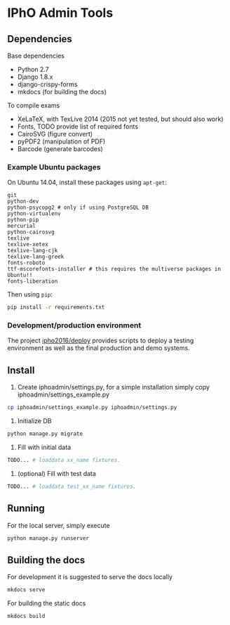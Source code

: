# IPhO Admin Tools

## Dependencies
Base dependencies
* Python 2.7
* Django 1.8.x
* django-crispy-forms
* mkdocs (for building the docs)

To compile exams
* XeLaTeX, with TexLive 2014 (2015 not yet tested, but should also work)
* Fonts, TODO provide list of required fonts
* CairoSVG (figure convert)
* pyPDF2 (manipulation of PDF)
* Barcode (generate barcodes)

### Example Ubuntu packages
On Ubuntu 14.04, install these packages using ```apt-get```:
```
git
python-dev
python-psycopg2 # only if using PostgreSQL DB
python-virtualenv
python-pip
mercurial
python-cairosvg
texlive
texlive-xetex
texlive-lang-cjk
texlive-lang-greek
fonts-roboto
ttf-mscorefonts-installer # this requires the multiverse packages in Ubuntu!!
fonts-liberation
```

Then using ```pip```:
```bash
pip install -r requirements.txt
```


### Development/production environment
The project [ipho2016/deploy](/ipho2016/deploy) provides scripts to deploy a testing environment as well as the final production and demo systems.


## Install
1. Create iphoadmin/settings.py, for a simple installation simply copy iphoadmin/settings_example.py
```bash
cp iphoadmin/settings_example.py iphoadmin/settings.py
```

1. Initialize DB
```bash
python manage.py migrate
```

1. Fill with initial data
```bash
TODO... # loaddata xx_name fixtures.
```

1. (optional) Fill with test data
```bash
TODO... # loaddata test_xx_name fixtures.
```

## Running
For the local server, simply execute
```bash
python manage.py runserver
```

## Building the docs
For development it is suggested to serve the docs locally
```bash
mkdocs serve
```

For building the static docs
```bash
mkdocs build
```
